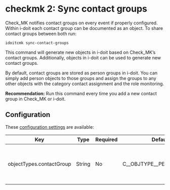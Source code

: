 # checkmk 2: Sync contact groups

Check\_MK notifies contact groups on every event if properly configured. Within i-doit each contact group can be documented as an object. To share contact groups between both run:

    idoitcmk sync-contact-groups

This command will generate new objects in i-doit based on Check\_MK’s contact groups. Additionally, objects in i-doit can be used to generate new contact groups.

By default, contact groups are stored as person groups in i-doit. You can simply add person objects to those groups and assign the groups to any other objects with the category contact assignment and the role monitoring.

**Recommendation:** Run this command every time you add a new contact group in Check\_MK or i-doit.

Configuration
-------------

These [configuration settings](./configuration.md) are available:

| Key | Type | Required | Default | Description |
| --- | --- | --- | --- | --- |
| objectTypes.contactGroup | String | No  | C__OBJTYPE__PERSON_GROUP | Contact groups are marked by this type (use constant!) |